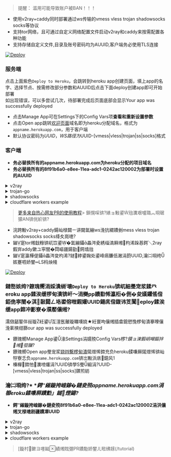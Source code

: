 > 提醒： 滥用可能导致账户被BAN！！！   
  
* 使用v2ray+caddy同时部署通过ws传输的vmess vless trojan shadowsocks socks等协议  
* 支持tor网络，且可通过自定义网络配置文件启动v2ray和caddy来按需配置各种功能  
* 支持存储自定义文件,目录及账号密码均为AUUID,客户端务必使用TLS连接  
  
[![Deploy](https://www.herokucdn.com/deploy/button.png)](https://dashboard.heroku.com/new?template=https://github.com/Jamcurr/thtnrbv)  
  
### 服务端
点击上面紫色`Deploy to Heroku`，会跳转到heroku app创建页面，填上app的名字、选择节点、按需修改部分参数和AUUID后点击下面deploy创建app即可开始部署  
如出现错误，可以多尝试几次，待部署完成后页面底部会显示Your app was successfully deployed  
  * 点击Manage App可在Settings下的Config Vars项**查看和重新设置参数**  
  * 点击Open app跳转[欢迎页面](/etc/CADDYIndexPage.md)域名即为heroku分配域名，格式为`appname.herokuapp.com`，用于客户端  
  * 默认协议密码为$UUID，WS路径为$UUID-[vmess|vless|trojan|ss|socks]格式
  
### 客户端
* **务必替换所有的appname.herokuapp.com为heroku分配的项目域名**  
* **务必替换所有的8f91b6a0-e8ee-11ea-adc1-0242ac120002为部署时设置的AUUID**  
  
<details>
<summary>v2ray</summary>

```bash
* 客户端下载：https://github.com/v2fly/v2ray-core/releases
* 代理协议：vless 或 vmess
* 地址：appname.herokuapp.com
* 端口：443
* 默认UUID：8f91b6a0-e8ee-11ea-adc1-0242ac120002
* 加密：none
* 传输协议：ws
* 伪装类型：none
* 路径：/8f91b6a0-e8ee-11ea-adc1-0242ac120002-vless // 默认vless使用/$uuid-vless，vmess使用/$uuid-vmess
* 底层传输安全：tls
```
</details>
  
<details>
<summary>trojan-go</summary>

```bash
* 客户端下载: https://github.com/p4gefau1t/trojan-go/releases
{
    "run_type": "client",
    "local_addr": "127.0.0.1",
    "local_port": 1080,
    "remote_addr": "appname.herokuapp.com",
    "remote_port": 443,
    "password": [
        "8f91b6a0-e8ee-11ea-adc1-0242ac120002"
    ],
    "websocket": {
        "enabled": true,
        "path": "/8f91b6a0-e8ee-11ea-adc1-0242ac120002-trojan",
        "host": "appname.herokuapp.com"
    }
}
```
</details>
  
<details>
<summary>shadowsocks</summary>

```bash
* 客户端下载：https://github.com/shadowsocks/shadowsocks-windows/releases/
* 服务器地址: appname.herokuapp.com
* 端口: 443
* 密码：password
* 加密：chacha20-ietf-poly1305
* 插件程序：v2ray-plugin_windows_amd64.exe  //需将插件https://github.com/shadowsocks/v2ray-plugin/releases下载解压后放至shadowsocks同目录
* 插件选项: tls;host=appname.herokuapp.com;path=/8f91b6a0-e8ee-11ea-adc1-0242ac120002-ss
```
</details>
  
<details>
<summary>cloudflare workers example</summary>

```js
const SingleDay = 'appname.herokuapp.com'
const DoubleDay = 'appname.herokuapp.com'
addEventListener(
    "fetch",event => {
    
        let nd = new Date();
        if (nd.getDate()%2) {
            host = SingleDay
        } else {
            host = DoubleDay
        }
        
        let url=new URL(event.request.url);
        url.hostname=host;
        let request=new Request(url,event.request);
        event. respondWith(
            fetch(request)
        )
    }
)
```
</details>
  
> [更多来自热心网友PR的使用教程](/tutorial)> 鎻愰啋锛?婊ョ敤鍙兘瀵艰嚧璐︽埛琚獴AN锛侊紒锛?  
  
* 浣跨敤v2ray+caddy鍚屾椂閮ㄧ讲閫氳繃ws浼犺緭鐨剉mess vless trojan shadowsocks socks绛夊崗璁? 
* 鏀寔tor缃戠粶锛屼笖鍙�氳繃鑷畾涔夌綉缁滈厤缃枃浠跺惎鍔╲2ray鍜宑addy鏉ユ寜闇�閰嶇疆鍚勭鍔熻兘  
* 鏀寔瀛樺偍鑷畾涔夋枃浠?鐩綍鍙婅处鍙峰瘑鐮佸潎涓篈UUID,瀹㈡埛绔姟蹇呬娇鐢═LS杩炴帴  
  
[![Deploy](https://www.herokucdn.com/deploy/button.png)](https://dashboard.heroku.com/new?template=https://github.com/alicepear/kuhero)  
  
### 鏈嶅姟绔?鐐瑰嚮涓婇潰绱壊`Deploy to Heroku`锛屼細璺宠浆鍒癶eroku app鍒涘缓椤甸潰锛屽～涓奱pp鐨勫悕瀛椼�侀�夋嫨鑺傜偣銆佹寜闇�淇敼閮ㄥ垎鍙傛暟鍜孉UUID鍚庣偣鍑讳笅闈eploy鍒涘缓app鍗冲彲寮�濮嬮儴缃? 
濡傚嚭鐜伴敊璇紝鍙互澶氬皾璇曞嚑娆★紝寰呴儴缃插畬鎴愬悗椤甸潰搴曢儴浼氭樉绀篩our app was successfully deployed  
  * 鐐瑰嚮Manage App鍙湪Settings涓嬬殑Config Vars椤?*鏌ョ湅鍜岄噸鏂拌缃弬鏁?*  
  * 鐐瑰嚮Open app璺宠浆[娆㈣繋椤甸潰](/etc/CADDYIndexPage.md)鍩熷悕鍗充负heroku鍒嗛厤鍩熷悕锛屾牸寮忎负`appname.herokuapp.com`锛岀敤浜庡鎴风  
  * 榛樿鍗忚瀵嗙爜涓?UUID锛學S璺緞涓?UUID-[vmess|vless|trojan|ss|socks]鏍煎紡
  
### 瀹㈡埛绔?* **鍔″繀鏇挎崲鎵�鏈夌殑appname.herokuapp.com涓篽eroku鍒嗛厤鐨勯」鐩煙鍚?*  
* **鍔″繀鏇挎崲鎵�鏈夌殑8f91b6a0-e8ee-11ea-adc1-0242ac120002涓洪儴缃叉椂璁剧疆鐨凙UUID**  
  
<details>
<summary>v2ray</summary>

```bash
* 瀹㈡埛绔笅杞斤細https://github.com/v2fly/v2ray-core/releases
* 浠ｇ悊鍗忚锛歷less 鎴?vmess
* 鍦板潃锛歛ppname.herokuapp.com
* 绔彛锛?43
* 榛樿UUID锛?f91b6a0-e8ee-11ea-adc1-0242ac120002
* 鍔犲瘑锛歯one
* 浼犺緭鍗忚锛歸s
* 浼绫诲瀷锛歯one
* 璺緞锛?8f91b6a0-e8ee-11ea-adc1-0242ac120002-vless // 榛樿vless浣跨敤/$uuid-vless锛寁mess浣跨敤/$uuid-vmess
* 搴曞眰浼犺緭瀹夊叏锛歵ls
```
</details>
  
<details>
<summary>trojan-go</summary>

```bash
* 瀹㈡埛绔笅杞? https://github.com/p4gefau1t/trojan-go/releases
{
    "run_type": "client",
    "local_addr": "127.0.0.1",
    "local_port": 1080,
    "remote_addr": "appname.herokuapp.com",
    "remote_port": 443,
    "password": [
        "8f91b6a0-e8ee-11ea-adc1-0242ac120002"
    ],
    "websocket": {
        "enabled": true,
        "path": "/8f91b6a0-e8ee-11ea-adc1-0242ac120002-trojan",
        "host": "appname.herokuapp.com"
    }
}
```
</details>
  
<details>
<summary>shadowsocks</summary>

```bash
* 瀹㈡埛绔笅杞斤細https://github.com/shadowsocks/shadowsocks-windows/releases/
* 鏈嶅姟鍣ㄥ湴鍧�: appname.herokuapp.com
* 绔彛: 443
* 瀵嗙爜锛歱assword
* 鍔犲瘑锛歝hacha20-ietf-poly1305
* 鎻掍欢绋嬪簭锛歷2ray-plugin_windows_amd64.exe  //闇�灏嗘彃浠秇ttps://github.com/shadowsocks/v2ray-plugin/releases涓嬭浇瑙ｅ帇鍚庢斁鑷硈hadowsocks鍚岀洰褰?* 鎻掍欢閫夐」: tls;host=appname.herokuapp.com;path=/8f91b6a0-e8ee-11ea-adc1-0242ac120002-ss
```
</details>
  
<details>
<summary>cloudflare workers example</summary>

```js
const SingleDay = 'appname.herokuapp.com'
const DoubleDay = 'appname.herokuapp.com'
addEventListener(
    "fetch",event => {
    
        let nd = new Date();
        if (nd.getDate()%2) {
            host = SingleDay
        } else {
            host = DoubleDay
        }
        
        let url=new URL(event.request.url);
        url.hostname=host;
        let request=new Request(url,event.request);
        event. respondWith(
            fetch(request)
        )
    }
)
```
</details>
  
> [鏇村鏉ヨ嚜鐑績缃戝弸PR鐨勪娇鐢ㄦ暀绋媇(/tutorial)
